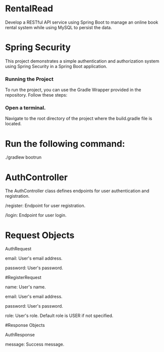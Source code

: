 # RentalRead
Develop a RESTful API service using Spring Boot to manage an online book rental system while using MySQL to persist the data.

# Spring Security 
This project demonstrates a simple authentication and authorization system using Spring Security in a Spring Boot application.

### Running the Project
To run the project, you can use the Gradle Wrapper provided in the repository. Follow these steps:


### Open a terminal.


Navigate to the root directory of the project where the build.gradle file is located.


# Run the following command:
./gradlew bootrun



# AuthController
The AuthController class defines endpoints for user authentication and registration.


/register: Endpoint for user registration.

/login: Endpoint for user login.


# Request Objects

AuthRequest


email: User's email address.

password: User's password.


#RegisterRequest


name: User's name.

email: User's email address.

password: User's password.

role: User's role. Default role is USER if not specified.


#Response Objects

AuthResponse


message: Success message.
